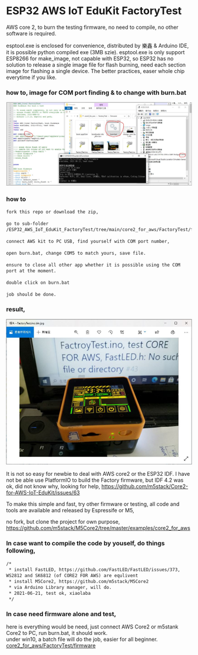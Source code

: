 # ESP32 AWS IoT EduKit FactoryTest
AWS core 2, to burn the testing firmware, no need to compile, no other software is required.  

esptool.exe is enclosed for convenience, distributed by 樂鑫 & Arduino IDE, it is possible python compiled exe (3MB szie). esptool.exe is only support ESP8266 for make_image, not capable with ESP32, so ESP32 has no solution to release a single image file for flash burning, need each section image for flashing a single device. The better practices, easer whole chip everytime if you like.

### how to, image for COM port finding & to change with burn.bat  
![core2_for_aws/FactoryTest/firmware/change_com_bat.JPG](core2_for_aws/FactoryTest/firmware/change_com_bat.JPG)  

### how to
```
fork this repo or download the zip,   

go to sub-folder /ESP32_AWS_IoT_EduKit_FactoryTest/tree/main/core2_for_aws/FactoryTest/firmware  

connect AWS kit to PC USB, find yourself with COM port number,  

open burn.bat, change COM5 to match yours, save file.  

ensure to close all other app whether it is possible using the COM port at the moment.  

double click on burn.bat  

job should be done.  
```





### result,  
![core2_for_aws/FactoryTest/firmware/FactoryTest.ino.bin1.jpg](core2_for_aws/FactoryTest/firmware/FactoryTest.ino.bin1.jpg)  





It is not so easy for newbie to  deal with AWS core2 or the ESP32 IDF. I have not be able use PlatformIO to build the Factory firmware, but IDF 4.2 was ok, did not know why, looking for help, https://github.com/m5stack/Core2-for-AWS-IoT-EduKit/issues/63   


To make this simple and fast, try other firmware or testing, all code and tools are available and released by Espressife or M5,

no fork, but clone the project for own purpose, https://github.com/m5stack/M5Core2/tree/master/examples/core2_for_aws


### In case want to compile the code by youself, do things following,

```
/*
 * install FastLED, https://github.com/FastLED/FastLED/issues/373, WS2812 and SK6812 (of CORE2 FOR AWS) are equlivent  
 * install M5Core2, https://github.com/m5stack/M5Core2  
 * via Arduino Library manager, will do.  
 * 2021-06-21, test ok, xiaolaba  
 */
```


### In case need firmware alone and test,  
here is everything would be need, just connect AWS Core2 or m5stank Core2 to PC, run burn.bat, it should work.  
under win10, a batch file will do the job, easier for all beginner.  
[core2_for_aws/FactoryTest/firmware](core2_for_aws/FactoryTest/firmware)    






